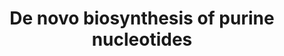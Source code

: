 ---
annotations:
- id: PW:0000012
  parent: classic metabolic pathway
  type: Pathway Ontology
  value: nucleotide metabolic pathway
- id: PW:0000867
  parent: classic metabolic pathway
  type: Pathway Ontology
  value: de novo purine biosynthetic pathway
authors:
- M.Braymer
- MaintBot
- Christine Chichester
- Egonw
- Mkutmon
- Eweitz
- Khanspers
citedin: ''
communities: []
description: 'Purine nucleotides participate in many aspects of cellular metabolism
  including the structure of DNA and RNA, serving as enzyme cofactors, functioning
  in cellular signaling, acting as phosphate group donors, and generating cellular
  energy. Maintenance of the proper balance of intracellular pools of these nucleotides
  is critical to normal function. This occurs through a combination of de novo biosynthesis
  and salvage pathways for pre-existing purine bases, nucleosides and nucleotides.  The
  de novo biosynthetic pathway for purine nucleotides is highly conserved among organisms,
  but its regulation and the organization of the genes encoding the enzymes vary.
  This fourteen step pathway contains ten steps that branch at IMP to form AMP and
  GMP, each in two steps. Regulation of the pathway has been well studied in microbes
  such as Escherichia coli, Bacillus subtilis and Saccharomyces cerevisiae, but little
  is known about its regulation in higher eukaryotes (metazoa, and plants).  Source:
  [yeastgenome.org](https://pathway.yeastgenome.org/)'
last-edited: 2025-06-22
ndex: null
organisms:
- Saccharomyces cerevisiae
redirect_from:
- /index.php/Pathway:WP203
- /instance/WP203
- /instance/WP203_r139530
revision: r139530
schema-jsonld:
- '@context': https://schema.org/
  '@id': https://wikipathways.github.io/pathways/WP203.html
  '@type': Dataset
  creator:
    '@type': Organization
    name: WikiPathways
  description: 'Purine nucleotides participate in many aspects of cellular metabolism
    including the structure of DNA and RNA, serving as enzyme cofactors, functioning
    in cellular signaling, acting as phosphate group donors, and generating cellular
    energy. Maintenance of the proper balance of intracellular pools of these nucleotides
    is critical to normal function. This occurs through a combination of de novo biosynthesis
    and salvage pathways for pre-existing purine bases, nucleosides and nucleotides.  The
    de novo biosynthetic pathway for purine nucleotides is highly conserved among
    organisms, but its regulation and the organization of the genes encoding the enzymes
    vary. This fourteen step pathway contains ten steps that branch at IMP to form
    AMP and GMP, each in two steps. Regulation of the pathway has been well studied
    in microbes such as Escherichia coli, Bacillus subtilis and Saccharomyces cerevisiae,
    but little is known about its regulation in higher eukaryotes (metazoa, and plants).  Source:
    [yeastgenome.org](https://pathway.yeastgenome.org/)'
  keywords:
  - 1-(5-phosphoribosyl)-4-carboxy-5-aminoimidazole
  - 10-formyl-THF
  - 5'-P-ribosyl-4-(N-succinocarboxamide)-5-aminoimidazole
  - 5-aminoimidazole ribonucleotide
  - 5-formamido-1-(5-phospho-D-ribosyl)imidazole-4-carboxamide
  - 5-phospho-α-D-ribose 1-diphosphate
  - 5-phospho-β-D-ribosyl-glycineamide
  - 5-phospho-β-D-ribosylamine
  - 5-phosphoribosyl-N-formylglycineamidine
  - ADE1
  - ADE12
  - ADE13
  - ADE16
  - ADE17
  - ADE2
  - ADE4
  - ADE5,7
  - ADE6
  - ADE8
  - ADK1
  - ADK2
  - ADP
  - AICAR
  - AMP
  - ATP
  - CO2
  - GDP
  - GMP
  - GTP
  - GUA1
  - GUK1
  - H+
  - H₂O
  - IMD2
  - IMD3
  - IMD4
  - IMP
  - L-aspartate
  - L-glutamate
  - L-glutamine
  - L-glycine
  - NAD+
  - NADH
  - RNR1
  - RNR2
  - RNR3
  - RNR4
  - YNK1
  - adenylo-succinate
  - dADP
  - dATP
  - dGDP
  - dGTP
  - diphosphate
  - formate
  - fumarate
  - phosphate
  - xanthosine-5-phosphate
  license: CC0
  name: De novo biosynthesis of purine nucleotides
seo: CreativeWork
title: De novo biosynthesis of purine nucleotides
wpid: WP203
---